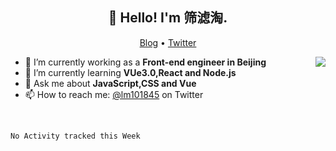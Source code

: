 <h2 align="center">👋 Hello! I'm 筛滤淘.</h2>
<p align="center">
  <a href="https://www.lm1024.top">Blog</a> •
  <a href="https://twitter.com/lm101845">Twitter</a>
</p>

<img align="right" src="https://github-readme-stats.vercel.app/api?username=lm101845&count_private=true&show_icons=true&hide_title=true" />

- 🔭 I’m currently working as a **Front-end engineer in Beijing**
- 🌱 I’m currently learning **VUe3.0,React and Node.js**
- 💬 Ask me about **JavaScript,CSS and Vue**
- 📫 How to reach me: [@lm101845](https://twitter.com/lm101845) on Twitter
<br>


<!--START_SECTION:waka-->
```text
No Activity tracked this Week
```
<!--END_SECTION:waka-->
